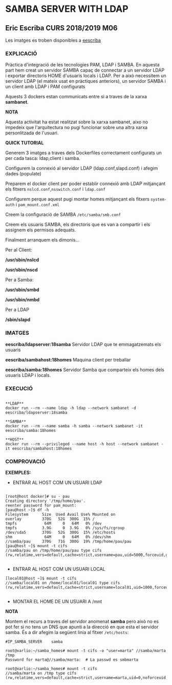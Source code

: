 # SAMBA SERVER WITH LDAP

## Eric Escriba CURS 2018/2019 M06

Les imatges es troben disponibles a [eescriba](https://hub.docker.com/u/eescriba/)


### EXPLICACIÓ

Pràctica d'integració de les tecnologies PAM, LDAP i SAMBA. En aquesta part hem creat un servidor SAMBA capaç de connectar a un servidor LDAP i exportar directoris HOME d'usuaris locals i LDAP.
Per a això necessitem un servidor LDAP (el mateix usat en pràctiques anteriors), un servidor SAMBA i un client amb LDAP i PAM configurats

Aquests 3 dockers estan communicats entre si a traves de la xarxa **sambanet**.

**NOTA**

Aquesta activitat ha estat realitzat sobre la xarxa sambanet, aixo no impedeix que l'arquitectura no pugi funcionar sobre una altra xarxa personlitzada de l'usuari.

**QUICK TUTORIAL**

Generem 3 imatges a traves dels Dockerfiles correctament configurats un per cada tasca: ldap,client i samba.

Configurem la connexió al servidor LDAP (ldap.conf,slapd.conf) i afegim dades (populate)

Preparem el docker client per poder establir connexió amb LDAP mitjançant els fitxers `nslcd.conf`,`nsswitch.conf` i `ldap.conf`

Configurem perque aquest pugi montar homes mitjançant els fitxers `system-auth` i `pam_mount.conf.xml`

Creem la configuració de SAMBA `/etc/samba/smb.conf`

Creem els usuaris SAMBA, els directoris que es van a compartir i els assignem els permisos adequats.

Finalment arranquem els dimonis...

Per al Client:

**/usr/sbin/nslcd**

**/usr/sbin/nscd**

Per a Samba:

**/usr/sbin/smbd**

**/usr/sbin/nmbd**

Per a LDAP

**/sbin/slapd** 



### IMATGES


**eescriba/ldapserver:18samba**   Servidor LDAP que te emmagatzemats els usuaris 

**eescriba/sambahost:18homes**   Maquina client per treballar

**eescriba/samba:18homes**  Servidor Samba que comparteix els homes dels usuaris LDAP i locals.


### EXECUCIÓ

```

**LDAP**
docker run --rm --name ldap -h ldap --network sambanet -d eescriba/ldapserver:18samba

**SAMBA**
docker run --rm --name samba -h samba --network sambanet -it eescriba/samba:18homes

**HOST**
docker run --rm --privileged --name host -h host --network sambanet -it eescriba/sambahost:18homes

```

### COMPROVACIÓ

**EXEMPLES:**

- ENTRAR AL HOST COM UN USUARI LDAP

```

[root@host docker]# su - pau
Creating directory '/tmp/home/pau'.
reenter password for pam_mount:
[pau@host ~]$ df -h
Filesystem      Size  Used Avail Use% Mounted on
overlay         370G   52G  300G  15% /
tmpfs            64M     0   64M   0% /dev
tmpfs           3.9G     0  3.9G   0% /sys/fs/cgroup
/dev/sda5       370G   52G  300G  15% /etc/hosts
shm              64M     0   64M   0% /dev/shm
//samba/pau     370G   71G  300G  19% /tmp/home/pau/pau
[pau@host ~]$ mount -t cifs
//samba/pau on /tmp/home/pau/pau type cifs (rw,relatime,vers=default,cache=strict,username=pau,uid=5000,forceuid,gid=100,forcegid,addr=172.20.0.4,file_mode=0755,dir_mode=0755,soft,nounix,serverino,mapposix,rsize=1048576,wsize=1048576,echo_interval=60,actimeo=1)


```

- ENTRAR AL HOST COM UN USUARI LOCAL

```
[local01@host ~]$ mount -t cifs
//samba/local01 on /home/local01/local01 type cifs (rw,relatime,vers=default,cache=strict,username=local01,uid=1000,forceuid,gid=100,forcegid,addr=172.20.0.4,file_mode=0755,dir_mode=0755,soft,nounix,serverino,mapposix,rsize=1048576,wsize=1048576,echo_interval=60,actimeo=1)


```

- MONTAR EL HOME DE UN USUARI A /mnt

**NOTA**

Montem el recurs a traves del servidor anomenat **samba** pero això no es pot fer si no tens un DNS que apunti a la direcció en que esta el servidor samba. 
És a dir afegim la següent linia al fitxer `/etc/hosts`:

```
#IP_SAMBA_SERVER    samba

```


```
root@xarlio:~/samba_homes# mount -t cifs -o "user=marta" //samba/marta /tmp
Password for marta@//samba/marta:  # La passwd es smbmarta 

root@xarlio:~/samba_homes# mount -t cifs
//samba/marta on /tmp type cifs (rw,relatime,vers=default,cache=strict,username=marta,uid=0,noforceuid,gid=0,noforcegid,addr=172.20.0.4,file_mode=0755,dir_mode=0755,soft,nounix,serverino,mapposix,rsize=1048576,wsize=1048576,echo_interval=60,actimeo=1,user=marta)


```
